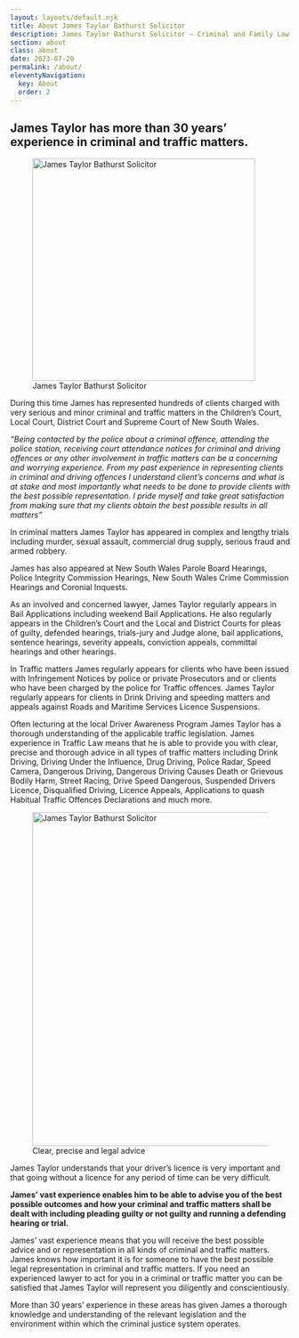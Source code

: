 ```yaml
---
layout: layouts/default.njk
title: About James Taylor Bathurst Solicitor
description: James Taylor Bathurst Solicitor – Criminal and Family Law Lawyer offering specialist advice and or representation in Criminal and Family Law matters and services in all areas of law including Conveyancing, Wills Probate and Administration.
section: about
class: about
date: 2023-07-20
permalink: /about/
eleventyNavigation:
  key: About
  order: 2
---
```




## James Taylor has more than 30 years’ experience in criminal and traffic matters. ## 

<figure class="imageright"><img title="James Taylor Bathurst Solicitor" src="https://ik.imagekit.io/webtactics/jamestaylorsolicitor/img/james-taylor.jpg" alt="James Taylor Bathurst Solicitor" width="400px" height="auto">
<figcaption>James Taylor Bathurst Solicitor</figcaption>
</figure>

During this time James has represented hundreds of clients charged with very serious and minor criminal and traffic matters in the Children’s Court, Local Court, District Court and Supreme Court of New South Wales.

*“Being contacted by the police about a criminal offence, attending the police station, receiving court attendance notices for criminal and driving offences or any other involvement in traffic matters can be a concerning and worrying experience. From my past experience in representing clients in criminal and driving offences I understand client’s concerns and what is at stake and most importantly what needs to be done to provide clients with the best possible representation. I pride myself and take great satisfaction from making sure that my clients obtain the best possible results in all matters”*


In criminal matters James Taylor has appeared in complex and lengthy trials including murder, sexual assault, commercial drug supply, serious fraud and armed robbery. 

James has also appeared at New South Wales Parole Board Hearings, Police Integrity Commission Hearings, New South Wales Crime Commission Hearings and Coronial Inquests. 

As an involved and concerned lawyer, James Taylor regularly appears in Bail Applications including weekend Bail Applications. He also regularly appears in the Children’s Court and the Local and District Courts for pleas of guilty, defended hearings, trials-jury and Judge alone, bail applications, sentence hearings, severity appeals, conviction appeals, committal hearings and other hearings.

In Traffic matters James regularly appears for clients who have been issued with Infringement Notices by police or private Prosecutors and or clients who have been charged by the police for Traffic offences. James Taylor regularly appears for clients in Drink Driving and speeding matters and appeals against Roads and Maritime Services Licence Suspensions.

Often lecturing at the local Driver Awareness Program James Taylor has a thorough understanding of the applicable traffic legislation. James experience in Traffic Law means that he is able to provide you with clear, precise and thorough advice in all types of traffic matters including Drink Driving, Driving Under the Influence, Drug Driving, Police Radar, Speed Camera, Dangerous Driving, Dangerous Driving Causes Death or Grievous Bodily Harm, Street Racing, Drive Speed Dangerous, Suspended Drivers Licence, Disqualified Driving, Licence Appeals, Applications to quash Habitual Traffic Offences Declarations and much more. 

<figure class="imageright"><img title="James Taylor Bathurst Solicitor" src="https://ik.imagekit.io/webtactics/jamestaylorsolicitor/img/traffic-camera-600x360.jpg" alt="James Taylor Bathurst Solicitor" width="600px" height="auto">
<figcaption>Clear, precise and legal advice</figcaption>
</figure>
James Taylor understands that your driver’s licence is very important and that going without a licence for any period of time can be very difficult.

 
**James’ vast experience enables him to be able to advise you of the best possible outcomes and how your criminal and traffic matters shall be dealt with including pleading guilty or not guilty and running a defending hearing or trial.**

James’ vast experience means that you will receive the best possible advice and or representation in all kinds of criminal and traffic matters. James knows how important it is for someone to have the best possible legal representation in criminal and traffic matters. 
If you need an experienced lawyer to act for you in a criminal or traffic matter you can be satisfied that James Taylor will represent you diligently and conscientiously. 

More than 30 years’ experience in these areas has given James a thorough knowledge and understanding of the relevant legislation and the environment within which the criminal justice system operates.
